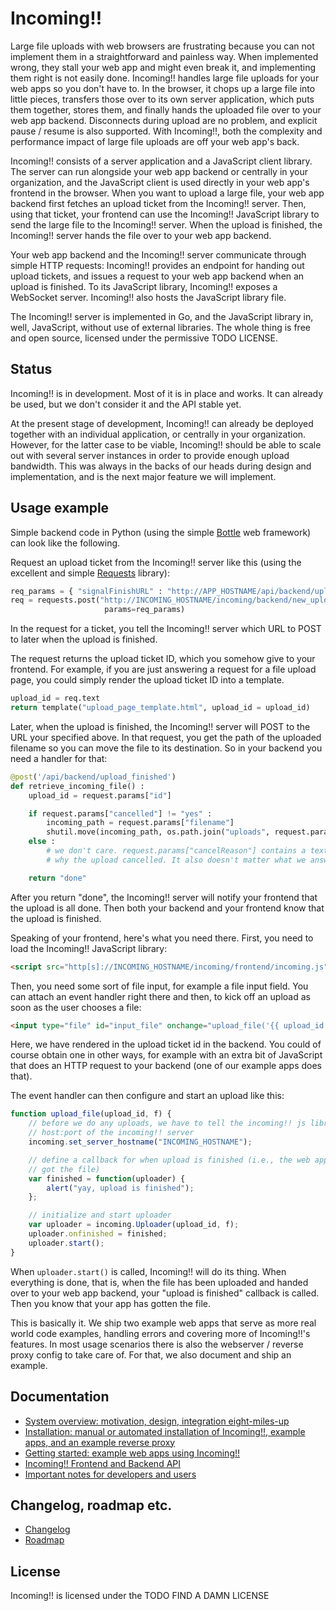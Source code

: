 Incoming!!
==========

Large file uploads with web browsers are frustrating because you can not implement them in a straightforward and painless way. When implemented wrong, they stall your web app and might even break it, and implementing them right is not easily done. Incoming!! handles large file uploads for your web apps so you don't have to. In the browser, it chops up a large file into little pieces, transfers those over to its own server application, which puts them together, stores them, and finally hands the uploaded file over to your web app backend. Disconnects during upload are no problem, and explicit pause / resume is also supported. With Incoming!!, both the complexity and performance impact of large file uploads are off your web app's back.

Incoming!! consists of a server application and a JavaScript client library. The server can run alongside your web app backend or centrally in your organization, and the JavaScript client is used directly in your web app's frontend in the browser. When you want to upload a large file, your web app backend first fetches an upload ticket from the Incoming!! server. Then, using that ticket, your frontend can use the Incoming!! JavaScript library to send the large file to the Incoming!! server. When the upload is finished, the Incoming!! server hands the file over to your web app backend.

Your web app backend and the Incoming!! server communicate through simple HTTP requests: Incoming!! provides an endpoint for handing out upload tickets, and issues a request to your web app backend when an upload is finished. To its JavaScript library, Incoming!! exposes a WebSocket server. Incoming!! also hosts the JavaScript library file.

The Incoming!! server is implemented in Go, and the JavaScript library in, well, JavaScript, without use of external libraries. The whole thing is free and open source, licensed under the permissive TODO LICENSE.


Status
------

Incoming!! is in development. Most of it is in place and works. It can already be used, but we don't consider it and the API stable yet.

At the present stage of development, Incoming!! can already be deployed together with an individual application, or centrally in your organization. However, for the latter case to be viable, Incoming!! should be able to scale out with several server instances in order to provide enough upload bandwidth. This was always in the backs of our heads during design and implementation, and is the next major feature we will implement.


Usage example
-------------

Simple backend code in Python (using the simple [Bottle](http://bottlepy.org/) web framework) can look like the following.

Request an upload ticket from the Incoming!! server like this (using the excellent and simple [Requests](http://python-requests.org) library):

```python
req_params = { "signalFinishURL" : "http://APP_HOSTNAME/api/backend/upload_finished" }
req = requests.post("http://INCOMING_HOSTNAME/incoming/backend/new_upload",
                     params=req_params)
```

In the request for a ticket, you tell the Incoming!! server which URL to POST to later when the upload is finished.

The request returns the upload ticket ID, which you somehow give to your frontend. For example, if you are just answering a request for a file upload page, you could simply render the upload ticket ID into a template.

```python
upload_id = req.text
return template("upload_page_template.html", upload_id = upload_id)
```

Later, when the upload is finished, the Incoming!! server will POST to the URL your specified above. In that request, you get the path of the uploaded filename so you can move the file to its destination. So in your backend you need a handler for that:

```python
@post('/api/backend/upload_finished')
def retrieve_incoming_file() :
    upload_id = request.params["id"]

    if request.params["cancelled"] != "yes" :
        incoming_path = request.params["filename"]
        shutil.move(incoming_path, os.path.join("uploads", request.params["filenameFromBrowser"]))
    else :
        # we don't care. request.params["cancelReason"] contains a text describing
        # why the upload cancelled. It also doesn't matter what we answer.

    return "done"
```

After you return "done", the Incoming!! server will notify your frontend that the upload is all done. Then both your backend and your frontend know that the upload is finished.

Speaking of your frontend, here's what you need there. First, you need to load the Incoming!! JavaScript library:

```html
<script src="http[s]://INCOMING_HOSTNAME/incoming/frontend/incoming.js"></script>
```

Then, you need some sort of file input, for example a file input field. You can attach an event handler right there and then, to kick off an upload as soon as the user chooses a file:

```html
<input type="file" id="input_file" onchange="upload_file('{{ upload_id }}', this.files[0])"/>
```

Here, we have rendered in the upload ticket id in the backend. You could of course obtain one in other ways, for example with an extra bit of JavaScript that does an HTTP request to your backend (one of our example apps does that).

The event handler can then configure and start an upload like this:

```javascript
function upload_file(upload_id, f) {
    // before we do any uploads, we have to tell the incoming!! js library the
    // host:port of the incoming!! server
    incoming.set_server_hostname("INCOMING_HOSTNAME");

    // define a callback for when upload is finished (i.e., the web app backend
    // got the file)
    var finished = function(uploader) {
        alert("yay, upload is finished");
    };

    // initialize and start uploader
    var uploader = incoming.Uploader(upload_id, f);
    uploader.onfinished = finished;
    uploader.start();
}
```

When `uploader.start()` is called, Incoming!! will do its thing. When everything is done, that is, when the file has been uploaded and handed over to your web app backend, your "upload is finished" callback is called. Then you know that your app has gotten the file.

This is basically it. We ship two example web apps that serve as more real world code examples, handling errors and covering more of Incoming!!'s features. In most usage scenarios there is also the webserver / reverse proxy config to take care of. For that, we also document and ship an example.


Documentation
-------------

* [System overview: motivation, design, integration eight-miles-up](doc/overview.md)
* [Installation: manual or automated installation of Incoming!!, example apps, and an example reverse proxy](doc/installation.md)
* [Getting started: example web apps using Incoming!!](doc/examples.md)
* [Incoming!! Frontend and Backend API](doc/api.md)
* [Important notes for developers and users](doc/notes.md)


Changelog, roadmap etc.
-----------------------

* [Changelog](doc/changelog.md)
* [Roadmap](doc/roadmap.md)


License
-------

Incoming!! is licensed under the TODO FIND A DAMN LICENSE
